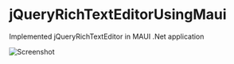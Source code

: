 # jQueryRichTextEditorUsingMaui

Implemented jQueryRichTextEditor in MAUI .Net application

![Screenshot](https://github.com/umeshkamble/jQueryRichTextEditorUsingMaui/assets/5494166/6823ef4d-6edb-497d-899e-b905bb043389)
